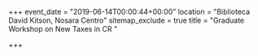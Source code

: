 +++
event_date = "2019-06-14T00:00:44+00:00"
location = "Biblioteca David Kitson, Nosara Centro"
sitemap_exclude = true
title = "Graduate Workshop on New Taxes in CR "

+++
